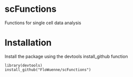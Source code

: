 # scFunctions
Functions for single cell data analysis

# Installation
Install the package using the devtools install_github function


```
library(devtools)
install_github("FloWuenne/scFunctions")
```
